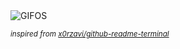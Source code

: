 <div align="justify">
<picture>
    <source media="(prefers-color-scheme: dark)" srcset="https://i.ibb.co/kGWwVBC/output-gif.gif">
    <source media="(prefers-color-scheme: light)" srcset="https://i.ibb.co/kGWwVBC/output-gif.gif">
    <img alt="GIFOS" src="https://i.ibb.co/kGWwVBC/output-gif.gif">
</picture>

<sub><i>inspired from [x0rzavi/github-readme-terminal](https://github.com/x0rzavi/github-readme-terminal)</i></sub>

</div>

<!-- Image deletion URL: https://ibb.co/3TLj5dZ/0f4ae8af114dc081e01703a342f3b434 -->